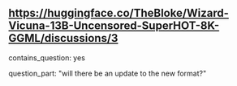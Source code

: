 ## https://huggingface.co/TheBloke/Wizard-Vicuna-13B-Uncensored-SuperHOT-8K-GGML/discussions/3

contains_question: yes

question_part: "will there be an update to the new format?"